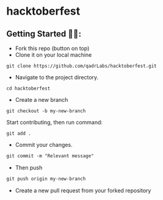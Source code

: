 # hacktoberfest

## Getting Started 🤩🤗:

- Fork this repo (button on top)
- Clone it on your local machine

```
git clone https://github.com/qadrLabs/hacktoberfest.git
```

- Navigate to the project directory.

```
cd hacktoberfest
```

- Create a new branch

```
git checkout -b my-new-branch
```

Start contributing, then run command:

```
git add .
```

- Commit your changes.

```markdown
git commit -m "Relevant message"
```

- Then push

```markdown
git push origin my-new-branch
```

- Create a new pull request from your forked repository
